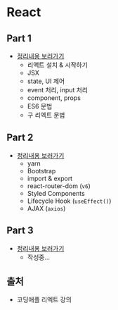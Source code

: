 # React

## Part 1
  - [정리내용 보러가기](https://github.com/DokySp-study/react/blob/main/part1/README.md)
    - 리액트 설치 & 시작하기
    - JSX
    - state, UI 제어
    - event 처리, input 처리
    - component, props
    - ES6 문법
    - 구 리엑트 문법

## Part 2
  - [정리내용 보러가기](https://github.com/DokySp-study/react/blob/main/part2/README.md)
    - yarn
    - Bootstrap
    - import & export
    - react-router-dom (`v6`)
    - Styled Components
    - Lifecycle Hook (`useEffect()`)
    - AJAX (`axios`)

## Part 3
  - [정리내용 보러가기](https://github.com/DokySp-study/react/blob/main/part3/README.md)
    - 작성중...
## 출처
- 코딩애플 리엑트 강의
